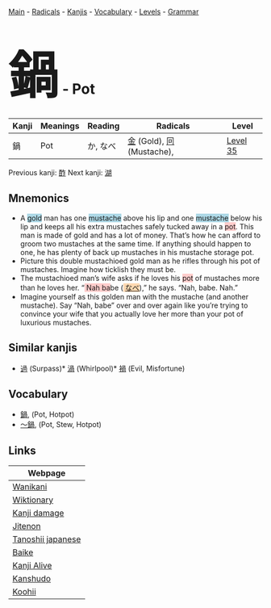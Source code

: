 <style> bigfont {font-size: 100px}</style>
[Main](../README.md) -
[Radicals](../radicals.md) -
[Kanjis](../kanjis.md) -
[Vocabulary](../vocabulary.md) -
[Levels](../levels.md) -
[Grammar](../grammar.md)
# <bigfont> 鍋</bigfont> - Pot 

| Kanji | Meanings | Reading | Radicals | Level |
| --- | --- | --- | --- | --- |
| 鍋 | Pot | か, なべ | [金](../radicals/金.md) (Gold), [冋](../radicals/冋.md) (Mustache),  | [Level 35](../levels/wk_level35.md) |

Previous kanji: [酢](酢.md) Next kanji: [湖](湖.md) 

## Mnemonics
 * A <span style="background-color:#ADD8E6"> gold</span> man has one <span style="background-color:#ADD8E6"> mustache</span> above his lip and one <span style="background-color:#ADD8E6"> mustache</span> below his lip and keeps all his extra mustaches safely tucked away in a <span style="background-color:#ffcccb"> pot</span>. This man is made of gold and has a lot of money. That’s how he can afford to groom two mustaches at the same time. If anything should happen to one, he has plenty of back up mustaches in his mustache storage pot.
* Picture this double mustachioed gold man as he rifles through his pot of mustaches. Imagine how ticklish they must be.
* The mustachioed man’s wife asks if he loves his <span style="background-color:#ffcccb"> pot</span> of mustaches more than he loves her. “<span style="background-color:#ffcccb"> Nah ba</span>be (<span style="background-color:#fed8b1"> [なべ](https://jisho.org/search/なべ)</span>),” he says. “Nah, babe. Nah.”
* Imagine yourself as this golden man with the mustache (and another mustache). Say “Nah, babe” over and over again like you’re trying to convince your wife that you actually love her more than your pot of luxurious mustaches.


## Similar kanjis
 * [過](過.md) (Surpass)* [渦](渦.md) (Whirlpool)* [禍](禍.md) (Evil, Misfortune)


## Vocabulary
 * [鍋](../vocabulary/鍋.md), (Pot, Hotpot)
* [〜鍋](../vocabulary/鍋.md), (Pot, Stew, Hotpot)



## Links 

| Webpage |
| --- |
| [Wanikani          ](https://www.wanikani.com/kanji/鍋) |
| [Wiktionary        ](https://en.wiktionary.org/wiki/鍋) |
| [Kanji damage      ](http://www.kanjidamage.com/kanji/search?utf8=✓&q=鍋) |
| [Jitenon           ](https://jitenon.com/kanji/鍋) |
| [Tanoshii japanese ](https://www.tanoshiijapanese.com/dictionary/kanji.cfm?k=鍋) |
| [Baike             ](https://baike.baidu.com/item/鍋) |
| [Kanji Alive       ](https://app.kanjialive.com/鍋) |
| [Kanshudo          ](https://www.kanshudo.com/searchmn?q=鍋) |
| [Koohii            ](https://kanji.koohii.com/study/kanji/鍋) |
